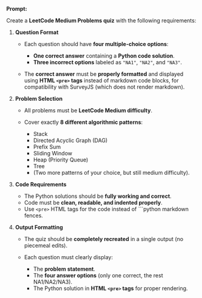 **Prompt:**

Create a **LeetCode Medium Problems quiz** with the following requirements:

1. **Question Format**

   * Each question should have **four multiple-choice options**:

     * **One correct answer** containing a **Python code solution**.
     * **Three incorrect options** labeled as `"NA1"`, `"NA2"`, and `"NA3"`.
   * The **correct answer** must be **properly formatted** and displayed using **HTML `<pre>` tags** instead of markdown code blocks, for compatibility with SurveyJS (which does not render markdown).

2. **Problem Selection**

   * All problems must be **LeetCode Medium difficulty**.
   * Cover exactly **8 different algorithmic patterns**:

     * Stack
     * Directed Acyclic Graph (DAG)
     * Prefix Sum
     * Sliding Window
     * Heap (Priority Queue)
     * Tree
     * (Two more patterns of your choice, but still medium difficulty).

3. **Code Requirements**

   * The Python solutions should be **fully working and correct**.
   * Code must be **clean, readable, and indented properly**.
   * Use `<pre>` HTML tags for the code instead of \`\`\`python markdown fences.

4. **Output Formatting**

   * The quiz should be **completely recreated** in a single output (no piecemeal edits).
   * Each question must clearly display:

     * The **problem statement**.
     * The **four answer options** (only one correct, the rest NA1/NA2/NA3).
     * The Python solution in **HTML `<pre>` tags** for proper rendering.
